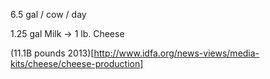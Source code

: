 6.5 gal / cow / day

1.25 gal Milk -> 1 lb. Cheese

(11.1B pounds 2013)[http://www.idfa.org/news-views/media-kits/cheese/cheese-production]
